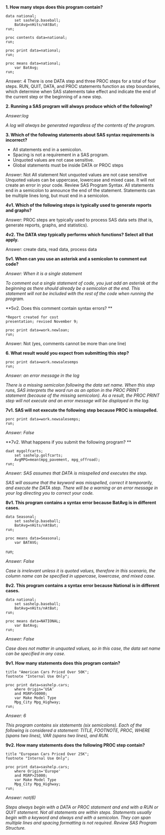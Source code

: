 **1. How many steps does this program contain?**

```
data national;
    set sashelp.baseball;
    BatAvg=nHits/nAtBat;
run;

proc contents data=national;
run;

proc print data=national;
run;

proc means data=national;
    var BatAvg;
run;
```
Answer: 4 There is one DATA step and three PROC steps for a total of four steps. RUN, QUIT, DATA, and PROC statements function as step boundaries, which determine when SAS statements take effect and indicate the end of the current step or the beginning of a new step.






**2. Running a SAS program will always produce which of the following?**

_Answer:log_

_A log will always be generated regardless of the contents of the program._





**3. Which of the following statements about SAS syntax requirements is incorrect?**

* All statements end in a semicolon.
* Spacing is not a requirement in a SAS program.
* Unquoted values are not case sensitive.
* Global statements must be inside DATA or PROC steps

Answer:
Not All statement
Not unquoted values are not case sensitive
Unquoted values can be uppercase, lowercase and mixed case. It will not create an error in your code. Review SAS Program Syntax.
All statements end in a semicolon to announce the end of the statement. Statements can be multiple lines long, but must end in a semicolon. 





**4v1. Which of the following steps is typically used to generate reports and graphs?**

Answer: PROC steps are typically used to process SAS data sets (that is, generate reports, graphs, and statistics).

**4v2. The DATA step typically performs which functions? Select all that apply.**

Answer: create data, read data, process data







**5v1. When can you use an asterisk and a semicolon to comment out code?**

_Answer: When it is a single statement_

_To comment out a single statement of code, you just add an asterisk at the beginning as there should already be a semicolon at the end. This statement will not be included with the rest of the code when running the program._



**5v2. Does this comment contain syntax errors? **

```
*Report created for cost
presentation; revised November 9;

proc print data=work.newloan;
run;
```

Answer: Not (yes, comments cannot be more than one line)







**6. What result would you expect from submitting this step?**
```
proc print data=work.newsalesemps
run;
```

_Answer: an error message in the log_

_There is a missing semicolon following the data set name. When this step runs, SAS interprets the word run as an option in the PROC PRINT statement (because of the missing semicolon). As a result, the PROC PRINT step will not execute and an error message will be displayed in the log._





**7v1. SAS will not execute the following step because PROC is misspelled.**
```
porc print data=work.newsalesemps;
run;
```
_Answer: False_

**7v2. What happens if you submit the following program? **
```
daat mygolfcarts;
    set sashelp.golfcarts;
    AvgMPG=mean(mpg_pavement, mpg_offroad);
run;
```

_Answer: SAS assumes that DATA is misspelled and executes the step._

_SAS will assume that the keyword was misspelled, correct it temporarily, and execute the DATA step. There will be a warning or an error message in your log directing you to correct your code._





**8v1. This program contains a syntax error because BatAvg is in different cases.**
```
data Seasonal;
    set sashelp.baseball;
    BatAvg=nHits/nAtBat;
run;

proc means data=Seasonal;
    var BATAVG;
```
run;

_Answer: False_

_Case is irrelevant unless it is quoted values, therefore in this scenario, the column name can be specified in uppercase, lowercase, and mixed case._


**8v2. This program contains a syntax error because National is in different cases.**
```
data national;
    set sashelp.baseball;
    BatAvg=nHits/nAtBat;
run;

proc means data=NATIONAL;
    var BatAvg;
run;
```

_Answer: False_

_Case does not matter in unquoted values, so in this case, the data set name can be specified in any case._

**9v1. How many statements does this program contain?**

```
title "American Cars Priced Over 50K";
footnote "Internal Use Only";

proc print data=sashelp.cars;
    where Origin=‘USA’
    and MSRP>50000;
    var Make Model Type
    Mpg_City Mpg_Highway;
run;
```

_Answer: 6_

_This program contains six statements (six semicolons). Each of the following is considered a statement: TITLE, FOOTNOTE, PROC, WHERE (spans two lines), VAR (spans two lines), and RUN._


**9v2. How many statements does the following PROC step contain?**
```
title "European Cars Priced Over 25K";
footnote "Internal Use Only";

proc print data=sashelp.cars;
    where Origin='Europe'
    and MSRP>25000;
    var Make Model Type
    Mpg_City Mpg_Highway;
run;
```

_Answer: not(6)_

_Steps always begin with a DATA or PROC statement and end with a RUN or QUIT statement. Not all statements are within steps. Statements usually begin with a keyword and always end with a semicolon. They can span multiple lines and spacing formatting is not required. Review SAS Program Structure._
